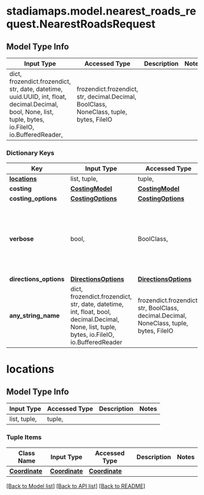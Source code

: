 # stadiamaps.model.nearest_roads_request.NearestRoadsRequest

## Model Type Info
Input Type | Accessed Type | Description | Notes
------------ | ------------- | ------------- | -------------
dict, frozendict.frozendict, str, date, datetime, uuid.UUID, int, float, decimal.Decimal, bool, None, list, tuple, bytes, io.FileIO, io.BufferedReader,  | frozendict.frozendict, str, decimal.Decimal, BoolClass, NoneClass, tuple, bytes, FileIO |  | 

### Dictionary Keys
Key | Input Type | Accessed Type | Description | Notes
------------ | ------------- | ------------- | ------------- | -------------
**[locations](#locations)** | list, tuple,  | tuple,  |  | 
**costing** | [**CostingModel**](CostingModel.md) | [**CostingModel**](CostingModel.md) |  | [optional] 
**costing_options** | [**CostingOptions**](CostingOptions.md) | [**CostingOptions**](CostingOptions.md) |  | [optional] 
**verbose** | bool,  | BoolClass,  |  | [optional] if omitted the server will use the default value of False
**directions_options** | [**DirectionsOptions**](DirectionsOptions.md) | [**DirectionsOptions**](DirectionsOptions.md) |  | [optional] 
**any_string_name** | dict, frozendict.frozendict, str, date, datetime, int, float, bool, decimal.Decimal, None, list, tuple, bytes, io.FileIO, io.BufferedReader | frozendict.frozendict, str, BoolClass, decimal.Decimal, NoneClass, tuple, bytes, FileIO | any string name can be used but the value must be the correct type | [optional]

# locations

## Model Type Info
Input Type | Accessed Type | Description | Notes
------------ | ------------- | ------------- | -------------
list, tuple,  | tuple,  |  | 

### Tuple Items
Class Name | Input Type | Accessed Type | Description | Notes
------------- | ------------- | ------------- | ------------- | -------------
[**Coordinate**](Coordinate.md) | [**Coordinate**](Coordinate.md) | [**Coordinate**](Coordinate.md) |  | 

[[Back to Model list]](../../README.md#documentation-for-models) [[Back to API list]](../../README.md#documentation-for-api-endpoints) [[Back to README]](../../README.md)

